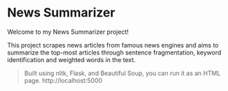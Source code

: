 # News Summarizer
Welcome to my News Summarizer project!

This project scrapes news articles from famous news engines and aims to summarize the top-most articles through sentence fragmentation, keyword identification and weighted words in the text. 

> Built using nltk, Flask, and Beautiful Soup, you can run it as an HTML page. http://localhost:5000 

